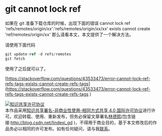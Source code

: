 
# git cannot lock ref

如果在 git 准备下载仓库的时候，出现下面的错误
cannot lock ref 'refs/remotes/origin/xx':'refs/remotes/origin/xx/xx' exists cannot create 'ref/remotes/origin/xx'
那么请看本文，本文提供了一个解决方法。

<!--more-->



请使用下面代码

```csharp
git update-ref -d refs/remotes 
git fetch
```

使用了之后就可以了。


[https://stackoverflow.com/questions/43533473/error-cannot-lock-ref-refs-tags-exists-cannot-create-refs-tags](https://stackoverflow.com/questions/43533473/error-cannot-lock-ref-refs-tags-exists-cannot-create-refs-tags )





<a rel="license" href="http://creativecommons.org/licenses/by-nc-sa/4.0/"><img alt="知识共享许可协议" style="border-width:0" src="https://licensebuttons.net/l/by-nc-sa/4.0/88x31.png" /></a><br />本作品采用<a rel="license" href="http://creativecommons.org/licenses/by-nc-sa/4.0/">知识共享署名-非商业性使用-相同方式共享 4.0 国际许可协议</a>进行许可。欢迎转载、使用、重新发布，但务必保留文章署名[林德熙](http://blog.csdn.net/lindexi_gd)(包含链接:http://blog.csdn.net/lindexi_gd )，不得用于商业目的，基于本文修改后的作品务必以相同的许可发布。如有任何疑问，请与我[联系](mailto:lindexi_gd@163.com)。